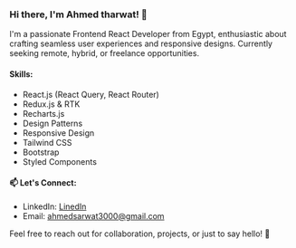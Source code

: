 ### Hi there, I'm Ahmed tharwat! 👋

I'm a passionate Frontend React Developer from Egypt, enthusiastic about crafting seamless user experiences and responsive designs.
Currently seeking remote, hybrid, or freelance opportunities.

#### Skills:
- React.js (React Query, React Router)
- Redux.js & RTK
- Recharts.js
- Design Patterns
- Responsive Design
- Tailwind CSS
- Bootstrap
- Styled Components

#### 📫 Let's Connect:
- LinkedIn: [LinedIn](https://www.linkedin.com/in/ahmed-tharwat-at/)
- Email: [ahmedsarwat3000@gmail.com](mailto:ahmedsarwat3000@gmail.com)

Feel free to reach out for collaboration, projects, or just to say hello! 🚀
